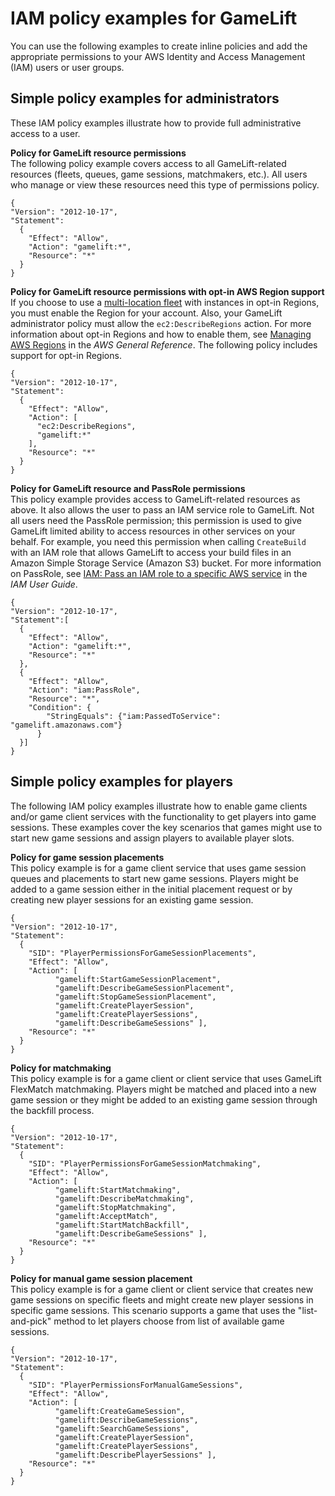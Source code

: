 # IAM policy examples for GameLift<a name="gamelift-iam-policy-examples"></a>

You can use the following examples to create inline policies and add the appropriate permissions to your AWS Identity and Access Management \(IAM\) users or user groups\.

## Simple policy examples for administrators<a name="iam-policy-simple-example"></a>

These IAM policy examples illustrate how to provide full administrative access to a user\.

**Policy for GameLift resource permissions**  
The following policy example covers access to all GameLift\-related resources \(fleets, queues, game sessions, matchmakers, etc\.\)\. All users who manage or view these resources need this type of permissions policy\.

```
{
"Version": "2012-10-17",
"Statement":
  { 
    "Effect": "Allow", 
    "Action": "gamelift:*", 
    "Resource": "*" 
  }
}
```

**Policy for GameLift resource permissions with opt\-in AWS Region support**  
If you choose to use a [multi\-location fleet](gamelift-regions.md#gamelift-regions-hosting) with instances in opt\-in Regions, you must enable the Region for your account\. Also, your GameLift administrator policy must allow the `ec2:DescribeRegions` action\. For more information about opt\-in Regions and how to enable them, see [Managing AWS Regions](https://docs.aws.amazon.com/general/latest/gr/rande-manage.html) in the *AWS General Reference*\. The following policy includes support for opt\-in Regions\.

```
{
"Version": "2012-10-17",
"Statement":
  { 
    "Effect": "Allow", 
    "Action": [
      "ec2:DescribeRegions",
      "gamelift:*"
    ], 
    "Resource": "*" 
  }
}
```

**Policy for GameLift resource and PassRole permissions**  
This policy example provides access to GameLift\-related resources as above\. It also allows the user to pass an IAM service role to GameLift\. Not all users need the PassRole permission; this permission is used to give GameLift limited ability to access resources in other services on your behalf\. For example, you need this permission when calling `CreateBuild` with an IAM role that allows GameLift to access your build files in an Amazon Simple Storage Service \(Amazon S3\) bucket\. For more information on PassRole, see [IAM: Pass an IAM role to a specific AWS service](https://docs.aws.amazon.com/IAM/latest/UserGuide/reference_policies_examples_iam-passrole-service.html) in the *IAM User Guide*\.

```
{
"Version": "2012-10-17",
"Statement":[
  {
    "Effect": "Allow", 
    "Action": "gamelift:*", 
    "Resource": "*" 
  },
  {
    "Effect": "Allow",
    "Action": "iam:PassRole",
    "Resource": "*",
    "Condition": {
        "StringEquals": {"iam:PassedToService": "gamelift.amazonaws.com"}
      }
  }]
}
```

## Simple policy examples for players<a name="iam-policy-admin-game-dev-example"></a>

The following IAM policy examples illustrate how to enable game clients and/or game client services with the functionality to get players into game sessions\. These examples cover the key scenarios that games might use to start new game sessions and assign players to available player slots\.

**Policy for game session placements**  
This policy example is for a game client service that uses game session queues and placements to start new game sessions\. Players might be added to a game session either in the initial placement request or by creating new player sessions for an existing game session\.

```
{
"Version": "2012-10-17",
"Statement":
  { 
    "SID": "PlayerPermissionsForGameSessionPlacements",
    "Effect": "Allow", 
    "Action": [ 
          "gamelift:StartGameSessionPlacement", 
          "gamelift:DescribeGameSessionPlacement", 
          "gamelift:StopGameSessionPlacement", 
          "gamelift:CreatePlayerSession", 
          "gamelift:CreatePlayerSessions", 
          "gamelift:DescribeGameSessions" ], 
    "Resource": "*" 
  }
}
```

**Policy for matchmaking**  
This policy example is for a game client or client service that uses GameLift FlexMatch matchmaking\. Players might be matched and placed into a new game session or they might be added to an existing game session through the backfill process\. 

```
{
"Version": "2012-10-17",
"Statement":
  { 
    "SID": "PlayerPermissionsForGameSessionMatchmaking",
    "Effect": "Allow", 
    "Action": [ 
          "gamelift:StartMatchmaking", 
          "gamelift:DescribeMatchmaking", 
          "gamelift:StopMatchmaking", 
          "gamelift:AcceptMatch", 
          "gamelift:StartMatchBackfill", 
          "gamelift:DescribeGameSessions" ], 
    "Resource": "*" 
  }
}
```

**Policy for manual game session placement**  
This policy example is for a game client or client service that creates new game sessions on specific fleets and might create new player sessions in specific game sessions\. This scenario supports a game that uses the "list\-and\-pick" method to let players choose from list of available game sessions\.

```
{
"Version": "2012-10-17",
"Statement":
  { 
    "SID": "PlayerPermissionsForManualGameSessions",
    "Effect": "Allow", 
    "Action": [ 
          "gamelift:CreateGameSession", 
          "gamelift:DescribeGameSessions", 
          "gamelift:SearchGameSessions", 
          "gamelift:CreatePlayerSession", 
          "gamelift:CreatePlayerSessions", 
          "gamelift:DescribePlayerSessions" ], 
    "Resource": "*" 
  }
}
```